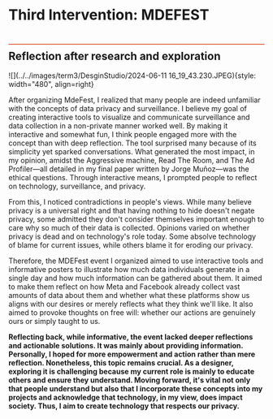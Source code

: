 # Third Intervention: MDEFEST
<div style="height:2px; background-color: #E17858; margin-top: 40px; margin-bottom: -20px;"></div>

## Reflection after research and exploration


![](../../images/term3/DesginStudio/2024-06-11 16_19_43.230.JPEG){style: width="480", align=right}

After organizing MdeFest, I realized that many people are indeed unfamiliar with the concepts of data privacy and surveillance. I believe my goal of creating interactive tools to visualize and communicate surveillance and data collection in a non-private manner worked well. By making it interactive and somewhat fun, I think people engaged more with the concept than with deep reflection. The tool surprised many because of its simplicity yet sparked conversations. What generated the most impact, in my opinion, amidst the Aggressive machine, Read The Room, and The Ad Profiler—all detailed in my final paper written by Jorge Muñoz—was the ethical questions. Through interactive means, I prompted people to reflect on technology, surveillance, and privacy.

From this, I noticed contradictions in people's views. While many believe privacy is a universal right and that having nothing to hide doesn't negate privacy, some admitted they don't consider themselves important enough to care why so much of their data is collected. Opinions varied on whether privacy is dead and on technology's role today. Some absolve technology of blame for current issues, while others blame it for eroding our privacy.

Therefore, the MDEFest event I organized aimed to use interactive tools and informative posters to illustrate how much data individuals generate in a single day and how much information can be gathered about them. It aimed to make them reflect on how Meta and Facebook already collect vast amounts of data about them and whether what these platforms show us aligns with our desires or merely reflects what they think we'll like. It also aimed to provoke thoughts on free will: whether our actions are genuinely ours or simply taught to us.

**Reflecting back, while informative, the event lacked deeper reflections and actionable solutions. It was mainly about providing information. Personally, I hoped for more empowerment and action rather than mere reflection. Nonetheless, this topic remains crucial. As a designer, exploring it is challenging because my current role is mainly to educate others and ensure they understand. Moving forward, it's vital not only that people understand but also that I incorporate these concepts into my projects and acknowledge that technology, in my view, does impact society. Thus, I aim to create technology that respects our privacy.**
